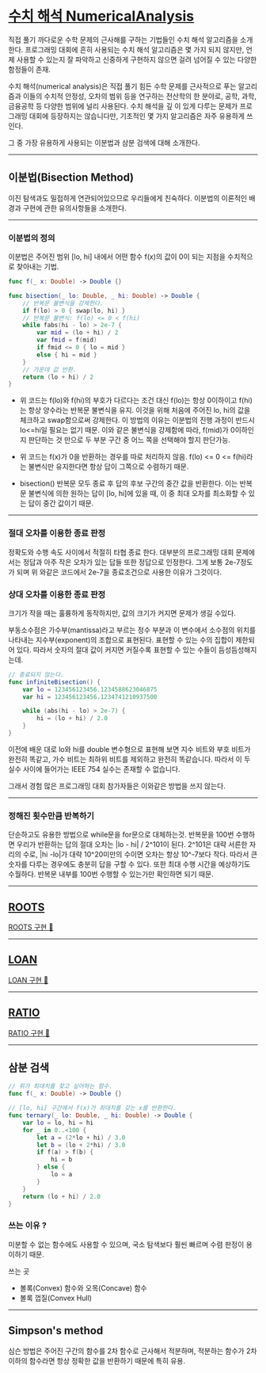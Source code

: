 # [수치 해석 NumericalAnalysis]()

직접 풀기 까다로운 수학 문제의 근사해를 구하는 기법들인 수치 해석 알고리즘을 소개한다. 프로그래밍 대회에 흔히 사용되는 수치 해석 알고리즘은 몇 가지 되지 않지만, 언제 사용할 수 있는지 잘 파악하고 신중하게 구현하지 않으면 걸려 넘어질 수 있는 다양한 함정들이 존재. 

수치 해석(numerical analysis)은 직접 풀기 힘든 수학 문제를 근사적으로 푸는 알고리즘과 이들의 수치적 안정성, 오차의 범위 등을 연구하는 전산학의 한 분야로, 공학, 과학, 금융공학 등 다양한 범위에 널리 사용된다. 수치 해석을 깊 이 있게 다루는 문제가 프로그래밍 대회에 등장하지는 않습니다만, 기초적인 몇 가지 알고리즘은 자주 유용하게 쓰인다.

그 중 가장 유용하게 사용되는 이분법과 삼분 검색에 대해 소개한다.

---

## 이분법(Bisection Method)

이진 탐색과도 밀접하게 연관되어있으므로 우리들에게 친숙하다. 이분법의 이론적인 배경과 구현에 관한 유의사항들을 소개한다.

---

### 이분법의 정의

이분법은 주어진 범위 [lo, hi] 내에서 어떤 함수 f(x)의 값이 0이 되는 지점을 수치적으로 찾아내는 기법.

``` Swift
func f(_ x: Double) -> Double {}

func bisection(_ lo: Double, _ hi: Double) -> Double {
    // 반복문 불변식을 강제한다.
    if f(lo) > 0 { swap(lo, hi) }
    // 반복문 불변식: f(lo) <= 0 < f(hi)
    while fabs(hi - lo) > 2e-7 {
        var mid = (lo + hi) / 2
        var fmid = f(mid)
        if fmid <= 0 { lo = mid }
        else { hi = mid }
    }
    // 가운데 값 반환.
    return (lo + hi) / 2
}
```
- 위 코드는 f(lo)와 f(hi)의 부호가 다르다는 조건 대신 f(lo)는 항상 0이하이고 f(hi)는 항상 양수라는 반복문 불변식을 유지. 이것을 위해 처음에 주어진 lo, hi의 값을 체크하고 swap함으로써 강제한다. 이 방법의 이유는 이분법의 진행 과정이 반드시 lo<=hi일 필요는 없기 때문. 이와 같은 불변식을 강제함에 따라, f(mid)가 0이하인지 판단하는 것 만으로 두 부분 구간 중 어느 쪽을 선택해야 할지 판단가능.

- 위 코드는 f(x)가 0을 반환하는 경우를 따로 처리하지 않음. f(lo) <= 0 <= f(hi)라는 불변식만 유지한다면 항상 답이 그쪽으로 수렴하기 때문.

- bisection() 반복문 모두 종료 후 답의 후보 구간의 중간 값을 반환한다. 이는 반복문 불변식에 의한 원하는 답이 [lo, hi]에 있을 때, 이 중 최대 오차를 최소화할 수 있는 답이 중간 값이기 때문.

---

### 절대 오차를 이용한 종료 판정

정확도와 수행 속도 사이에서 적절히 타협 종료 한다. 대부분의 프로그래밍 대회 문제에서는 정답과 아주 작은 오차가 있는 답들 또한 정답으로 인정한다. 그게 보통 2e-7정도가 되며 위 와같은 코드에서 2e-7을 종료조건으로 사용한 이유가 그것이다.

### 상대 오차를 이용한 종료 판정

크기가 작을 때는 훌륭하게 동작하지만, 값의 크기가 커지면 문제가 생길 수있다.

부동소수점은 가수부(mantissa)라고 부르는 정수 부분과 이 변수에서 소수점의 위치를 나타내는 지수부(exponent)의 조합으로 표현된다. 표현할 수 있는 수의 집합이 제한되어 있다. 따라서 숫자의 절대 값이 커지면 커질수록 표현할 수 있는 수들이 듬성듬성해지는데. 

``` Swift
// 종료되지 않는다.
func infiniteBisection() {
	var lo = 123456123456.1234588623046875
	var hi = 123456123456.1234741210937500

	while (abs(hi - lo) > 2e-7) {
		hi = (lo + hi) / 2.0
	}
}
```
이전에 배운 대로 lo와 hi를 double 변수형으로 표현해 보면 지수 비트와 부호 비트가 완전히 똑같고, 가수 비트는 최하위 비트를 제외하고 완전히 똑같습니다. 따라서 이 두 실수 사이에 들어가는 IEEE 754 실수는 존재할 수 없습니다.

그래서 경험 많은 프로그래밍 대회 참가자들은 이와같은 방법을 쓰지 않는다.

---

### 정해진 횟수만큼 반복하기

단순하고도 유용한 방법으로 while문을 for문으로 대체하는것. 반복문을 100번 수행하면 우리가 반환하는 답의 절대 오차는 |lo - hi| / 2^101이 된다. 2^101은 대략 서른한 자리의 수로, |hi -lo|가 대략 10^20미만의 수이면 오차는 항상 10^-7보다 작다. 따라서 큰 숫자를 다루는 경우에도 충분히 답을 구할 수 있다. 또한 최대 수행 시간을 예상하기도 수월하다. 반복문 내부를 100번 수행할 수 있는가만 확인하면 되기 때문.

---

## [ROOTS](https://algospot.com/judge/problem/read/ROOTS)

[ROOTS 구현 🔗](NumericalAnalysis/ROOTS.swift)

---

## [LOAN](https://algospot.com/judge/problem/read/LOAN)

[LOAN 구현 🔗](NumericalAnalysis/LOAN.swift)

---

## [RATIO](https://algospot.com/judge/problem/read/RATIO)

[RATIO 구현 🔗](NumericalAnalysis/RATIO.swift)

---

## 삼분 검색

``` Swift
// 위가 최대치를 찾고 싶어하는 함수.
func f(_ x: Double) -> Double {}

// [lo, hi] 구간에서 f(x)가 최대치를 갖는 x를 반환한다.
func ternary(_ lo: Double, _ hi: Double) -> Double {
    var lo = lo, hi = hi
    for _ in 0..<100 {
        let a = (2*lo + hi) / 3.0
        let b = (lo + 2*hi) / 3.0
        if f(a) > f(b) {
            hi = b
        } else {
            lo = a
        }
    }
    return (lo + hi) / 2.0
}
```

### 쓰는 이유 ?

미분할 수 없는 함수에도 사용할 수 있으며, 국소 탐색보다 훨씬 빠르며 수렴 판정이 용이하기 때문.

쓰는 곳
- 볼록(Convex) 함수와 오목(Concave) 함수
- 볼록 껍질(Convex Hull)

---

## Simpson's method

심슨 방법은 주어진 구간의 함수를 2차 함수로 근사해서 적분하며, 적분하는 함수가 2차 이하의 함수라면 항상 정확한 값을 반환하기 때문에 특히 유용.

